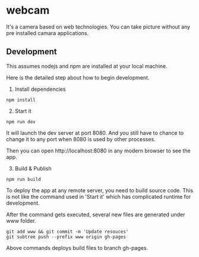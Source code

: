 # webcam
It's a camera based on web technologies. You can take picture without any pre installed camara applications.

## Development
This assumes nodejs and npm are installed at your local machine.

Here is the detailed step about how to begin development.
1. Install dependencies
```
npm install
```
2. Start it
```
npm run dev
```
It will launch the dev server at port 8080. And you still have to chance to change it to any port when 8080 is used by other processes.

Then you can open http://localhost:8080 in any modern browser to see the app.

3. Build & Publish
```
npm run build
```

To deploy the app at any remote server, you need to build source code. This is not like the command used in 'Start it' which has complicated runtime for development.

After the command gets executed, several new files are generated under www folder.

```
git add www && git commit -m 'Update resouces'
git subtree push --prefix www origin gh-pages
```
Above commands deploys build files to branch gh-pages.






